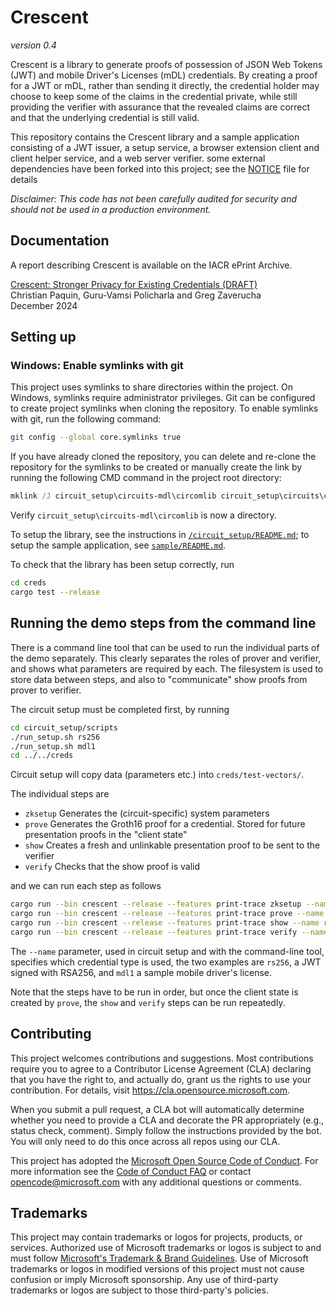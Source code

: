 # Crescent

_version 0.4_

Crescent is a library to generate proofs of possession of JSON Web Tokens (JWT) and
mobile Driver's Licenses (mDL) credentials.
By creating a proof for a JWT or mDL, rather than sending it directly, the credential holder may choose
to keep some of the claims in the credential private, while still providing the verifier with assurance
that the revealed claims are correct and that the underlying credential is still valid.

This repository contains the Crescent library and a sample application consisting of a JWT issuer,
a setup service, a browser extension client and client helper service, and a web server verifier. some
external dependencies have been forked into this project; see the [NOTICE](./NOTICE.md) file for details

*Disclaimer: This code has not been carefully audited for security and should not be used in a production environment.*

## Documentation
A report describing Crescent is available on the IACR ePrint Archive. 

[Crescent: Stronger Privacy for Existing Credentials (DRAFT)](https://eprint.iacr.org/2024/2013)   
Christian Paquin, Guru-Vamsi Policharla and Greg Zaverucha   
December 2024  

## Setting up

### Windows: Enable symlinks with git

This project uses symlinks to share directories within the project. On Windows, symlinks require administrator privileges. Git can be configured to create project symlinks when cloning the repository.
To enable symlinks with git, run the following command:

```bash
git config --global core.symlinks true
```

If you have already cloned the repository, you can delete and re-clone the repository for the symlinks to be created or manually create the link by running the following CMD command in the project root directory:

```cmd
mklink /J circuit_setup\circuits-mdl\circomlib circuit_setup\circuits\circomlib
```

Verify `circuit_setup\circuits-mdl\circomlib` is now a directory.

To setup the library, see the instructions in [`/circuit_setup/README.md`](./circuit_setup/README.md);
to setup the sample application, see [`sample/README.md`](./sample/README.md).

To check that the library has been setup correctly, run

```bash
cd creds
cargo test --release
```

## Running the demo steps from the command line

There is a command line tool that can be used to run the individual parts of the demo separately.  This clearly separates the roles of prover and verifier, and shows what parameters are required by each.  The filesystem is used to store data between steps, and also to "communicate" show proofs from prover to verifier.

The circuit setup must be completed first, by running

```bash
cd circuit_setup/scripts
./run_setup.sh rs256
./run_setup.sh mdl1
cd ../../creds
```

Circuit setup will copy data (parameters etc.) into `creds/test-vectors/`.

The individual steps are

* `zksetup` Generates the (circuit-specific) system parameters
* `prove` Generates the Groth16 proof for a credential.  Stored for future presentation proofs in the "client state"
* `show` Creates a fresh and unlinkable presentation proof to be sent to the verifier
* `verify` Checks that the show proof is valid

and we can run each step as follows

```bash
cargo run --bin crescent --release --features print-trace zksetup --name rs256
cargo run --bin crescent --release --features print-trace prove --name rs256
cargo run --bin crescent --release --features print-trace show --name rs256
cargo run --bin crescent --release --features print-trace verify --name rs256
```

The `--name` parameter, used in circuit setup and with the command-line tool, specifies which credential type is used, the two examples are `rs256`, a JWT signed with RSA256, and `mdl1` a sample mobile driver's license.

Note that the steps have to be run in order, but once the client state is created by `prove`, the `show` and `verify` steps can be run repeatedly.

## Contributing

This project welcomes contributions and suggestions.  Most contributions require you to agree to a
Contributor License Agreement (CLA) declaring that you have the right to, and actually do, grant us
the rights to use your contribution. For details, visit <https://cla.opensource.microsoft.com>.

When you submit a pull request, a CLA bot will automatically determine whether you need to provide
a CLA and decorate the PR appropriately (e.g., status check, comment). Simply follow the instructions
provided by the bot. You will only need to do this once across all repos using our CLA.

This project has adopted the [Microsoft Open Source Code of Conduct](https://opensource.microsoft.com/codeofconduct/).
For more information see the [Code of Conduct FAQ](https://opensource.microsoft.com/codeofconduct/faq/) or
contact [opencode@microsoft.com](mailto:opencode@microsoft.com) with any additional questions or comments.

## Trademarks

This project may contain trademarks or logos for projects, products, or services. Authorized use of Microsoft
trademarks or logos is subject to and must follow
[Microsoft's Trademark & Brand Guidelines](https://www.microsoft.com/en-us/legal/intellectualproperty/trademarks/usage/general).
Use of Microsoft trademarks or logos in modified versions of this project must not cause confusion or imply Microsoft sponsorship.
Any use of third-party trademarks or logos are subject to those third-party's policies.
